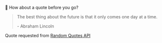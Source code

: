 📣 How about a quote before you go?

> The best thing about the future is that it only comes one day at a time.
>
> <p>- Abraham Lincoln</p>

Quote requested from [Random Quotes API](https://github.com/lukePeavey/quotable)
